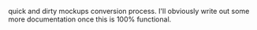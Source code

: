quick and dirty mockups conversion process. I'll obviously write out some more documentation once this is 100% functional.

